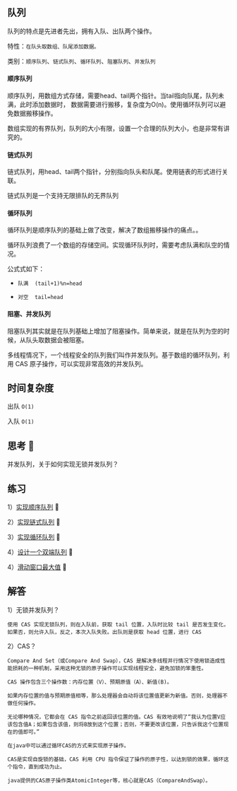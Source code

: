 ## 队列

队列的特点是先进者先出，拥有入队、出队两个操作。

特性：`在队头取数组、队尾添加数据。`

类别：`顺序队列`、`链式队列`、`循环队列`、`阻塞队列`、`并发队列`

#### 顺序队列

顺序队列，用数组方式存储，需要head、tail两个指针。当tail指向队尾，队列未满，此时添加数据时，
数据需要进行搬移，复杂度为O(n)。使用循环队列可以避免数据搬移操作。

数组实现的有界队列，队列的大小有限，设置一个合理的队列大小，也是非常有讲究的。

#### 链式队列

链式队列，用head、tail两个指针，分别指向队头和队尾。使用链表的形式进行关联。

链式队列是一个支持无限排队的无界队列

#### 循环队列

循环队列是顺序队列的基础上做了改变，解决了数组搬移操作的痛点。。

循环队列浪费了一个数组的存储空间。实现循环队列时，需要考虑队满和队空的情况。

公式式如下：

* `队满  (tail+1)%n=head`

* `对空  tail=head`


#### 阻塞、并发队列

阻塞队列其实就是在队列基础上增加了阻塞操作。简单来说，就是在队列为空的时候，从队头取数据会被阻塞。

多线程情况下，一个线程安全的队列我们叫作并发队列。基于数组的循环队列，利用 CAS 原子操作，可以实现非常高效的并发队列。

## 时间复杂度

出队  `O(1)`

入队  `O(1)`

## 思考 🤔

并发队列，关于如何实现无锁并发队列？

## 练习

1）[实现顺序队列]() :green_apple:

2）[实现链式队列]() :green_apple:

3）[实现循环队列]() :green_apple:

4）[设计一个双端队列](https://github.com/lzle/leetcode/tree/master/note/641) :lemon:

4）[滑动窗口最大值](https://github.com/lzle/leetcode/tree/master/note/206) :apple:


## 解答

1）无锁并发队列？

`使用 CAS 实现无锁队列，则在入队前，获取 tail 位置，入队时比较 tail 是否发生变化，如果否，则允许入队，反之，本次入队失败。出队则是获取 head 位置，进行 CAS`

2）CAS？

`Compare And Set（或Compare And Swap），CAS 是解决多线程并行情况下使用锁造成性能损耗的一种机制，采用这种无锁的原子操作可以实现线程安全，避免加锁的笨重性。`

`CAS 操作包含三个操作数：内存位置（V）、预期原值（A）、新值(B)。`

`如果内存位置的值与预期原值相等，那么处理器会自动将该位置值更新为新值。否则，处理器不做任何操作。`

`无论哪种情况，它都会在 CAS 指令之前返回该位置的值。CAS 有效地说明了“我认为位置V应该包含值A；如果包含该值，则将B放到这个位置；否则，不要更改该位置，只告诉我这个位置现在的值即可。”`

`在java中可以通过循环CAS的方式来实现原子操作。`

`CAS是实现自旋锁的基础，CAS 利用 CPU 指令保证了操作的原子性，以达到锁的效果，循环这个指令，直到成功为止。`

`java提供的CAS原子操作类AtomicInteger等，核心就是CAS（CompareAndSwap）。`
